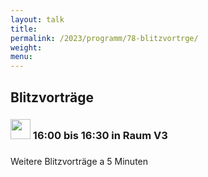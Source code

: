 ```yaml
---
layout: talk
title:
permalink: /2023/programm/78-blitzvortrge/
weight:
menu:
---
```

## Blitzvorträge

### <img height = "32" src="../../../images/talk.svg"> 16:00 bis 16:30 in Raum V3

### 

Weitere Blitzvorträge a 5 Minuten

